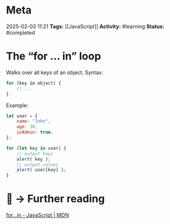 # Meta
2025-02-03 11:21
**Tags:** [[JavaScript]]
**Activity:** #learning 
**Status:** #completed 

# The “for … in” loop

Walks over all keys of an object. Syntax:
```JavaScript title:example.js
for (key in object) {
	// ...
}
```

Example:
```JavaScript title:example.js
let user = {
	name: "John",
	age: 30,
	isAdmin: true,
};

for (let key in user) {
	// output keys
	alert( key );
	// output values
	alert( user[key] );
}
```

# 📑 → Further reading
[for…in - JavaScript | MDN](https://developer.mozilla.org/en-US/docs/Web/JavaScript/Reference/Statements/for...in)

